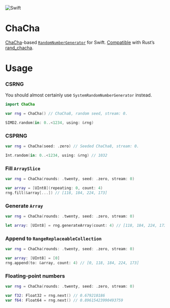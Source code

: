 ![Swift](https://github.com/nixberg/chacha-rng-swift/workflows/Swift/badge.svg)

# ChaCha

[ChaCha](https://cr.yp.to/chacha/chacha-20080128.pdf)-based [`RandomNumberGenerator`](https://developer.apple.com/documentation/swift/randomnumbergenerator) for Swift. [Compatible](https://github.com/nixberg/chacha-rng-compability-rs) with Rust’s [rand_chacha](https://crates.io/crates/rand_chacha).

# Usage

### CSRNG

You should almost certainly use `SystemRandomNumberGenerator` instead.

```Swift
import ChaCha

var rng = ChaCha() // ChaCha8, random seed, stream: 0.

SIMD2.random(in: 0..<1234, using: &rng)
```

### CSPRNG

```Swift
var rng = ChaCha(seed: .zero) // Seeded ChaCha8, stream: 0.

Int.random(in: 0..<1234, using: &rng) // 1032
```

### Fill `ArraySlice`

```Swift
var rng = ChaCha(rounds: .twenty, seed: .zero, stream: 0)

var array = [UInt8](repeating: 0, count: 4)
rng.fill(&array[...]) // [118, 184, 224, 173]
```

### Generate `Array`

```Swift
var rng = ChaCha(rounds: .twenty, seed: .zero, stream: 0)

let array: [UInt8] = rng.generateArray(count: 4) // [118, 184, 224, 173]
```

### Append to `RangeReplaceableCollection`

```Swift
var rng = ChaCha(rounds: .twenty, seed: .zero, stream: 0)

var array: [UInt8] = [0]
rng.append(to: &array, count: 4) // [0, 118, 184, 224, 173]
```

### Floating-point numbers

```Swift
var rng = ChaCha(rounds: .twenty, seed: .zero, stream: 0)

var f32: Float32 = rng.next() // 0.679210186
var f64: Float64 = rng.next() // 0.89615423990493759
```
